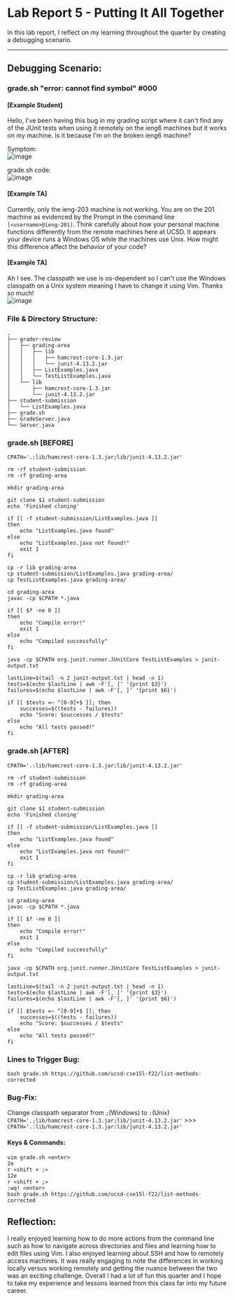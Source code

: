 # **Lab Report 5 - Putting It All Together**   
In this lab report, I reflect on my learning throughout the quarter by creating a debugging scenario.

---   

## Debugging Scenario:   

### grade.sh "error: cannot find symbol" #000         
#### [Example Student]   
Hello, I've been having this bug in my grading script where it can't find any of the JUnit tests when using it remotely on the ieng6 machines but it works on my machine. Is it because I'm on the broken ieng6 machine?   

Symptom:   
![image](https://github.com/bl-CSE15L/cse15l-lab-reports/assets/156377155/2dbb4dfa-d4b1-4bce-a9b7-e0f37100b791)   

grade.sh code:   
![image](https://github.com/bl-CSE15L/cse15l-lab-reports/assets/156377155/a01c1183-65d2-4ee2-b379-f2dc4b5e6fc3)   

#### [Example TA]
Currently, only the ieng-203 machine is not working. You are on the 201 machine as evidenced by the Prompt in the command line ```[<username>@ieng-201]```. Think carefully about how your personal machine functions differently from the remote machines here at UCSD. It appears your device runs a Windows OS while the machines use Unix. How might this difference affect the behavior of your code?   

#### [Example TA]   
Ah I see. The classpath we use is os-dependent so I can't use the Windows classpath on a Unix system meaning I have to change it using Vim. Thanks so much!   
![image](https://github.com/bl-CSE15L/cse15l-lab-reports/assets/156377155/b8689294-4709-4e72-a1f2-37928f99b405)   


### File & Directory Structure:   
```
.
├── grader-review
│   ├── grading-area
│   │   ├── lib
│   │   │   ├── hamcrest-core-1.3.jar
│   │   │   └── junit-4.13.2.jar
│   │   ├── ListExamples.java
│   │   └── TestListExamples.java
│   └── lib
│       ├── hamcrest-core-1.3.jar
│       └── junit-4.13.2.jar
├── student-submission
│   └── ListExamples.java
├── grade.sh
├── GradeServer.java
└── Server.java
```

### grade.sh [BEFORE]
```
CPATH='.;lib/hamcrest-core-1.3.jar;lib/junit-4.13.2.jar'

rm -rf student-submission
rm -rf grading-area

mkdir grading-area

git clone $1 student-submission
echo 'Finished cloning'

if [[ -f student-submission/ListExamples.java ]]
then
    echo "ListExamples.java found"
else
    echo "ListExamples.java not found!"
    exit 1
fi

cp -r lib grading-area
cp student-submission/ListExamples.java grading-area/
cp TestListExamples.java grading-area/

cd grading-area
javac -cp $CPATH *.java

if [[ $? -ne 0 ]] 
then 
    echo "Compile error!"
    exit 1
else    
    echo "Compiled successfully"
fi

java -cp $CPATH org.junit.runner.JUnitCore TestListExamples > junit-output.txt

lastLine=$(tail -n 2 junit-output.txt | head -n 1)
tests=$(echo $lastLine | awk -F'[, ]' '{print $3}')
failures=$(echo $lastLine | awk -F'[, ]' '{print $6}')

if [[ $tests =~ ^[0-9]+$ ]]; then
    successes=$((tests - failures))
    echo "Score: $successes / $tests"
else
    echo "All tests passed!"
fi
```
### grade.sh [AFTER]
```
CPATH='.:lib/hamcrest-core-1.3.jar:lib/junit-4.13.2.jar'

rm -rf student-submission
rm -rf grading-area

mkdir grading-area

git clone $1 student-submission
echo 'Finished cloning'

if [[ -f student-submission/ListExamples.java ]]
then
    echo "ListExamples.java found"
else
    echo "ListExamples.java not found!"
    exit 1
fi

cp -r lib grading-area
cp student-submission/ListExamples.java grading-area/
cp TestListExamples.java grading-area/

cd grading-area
javac -cp $CPATH *.java

if [[ $? -ne 0 ]] 
then 
    echo "Compile error!"
    exit 1
else    
    echo "Compiled successfully"
fi

java -cp $CPATH org.junit.runner.JUnitCore TestListExamples > junit-output.txt

lastLine=$(tail -n 2 junit-output.txt | head -n 1)
tests=$(echo $lastLine | awk -F'[, ]' '{print $3}')
failures=$(echo $lastLine | awk -F'[, ]' '{print $6}')

if [[ $tests =~ ^[0-9]+$ ]]; then
    successes=$((tests - failures))
    echo "Score: $successes / $tests"
else
    echo "All tests passed!"
fi
```

### Lines to Trigger Bug:
```bash grade.sh https://github.com/ucsd-cse15l-f22/list-methods-corrected```   

### Bug-Fix:   
Change classpath separator from ```;```(Windows) to ```:```(Unix)   
```CPATH='.;lib/hamcrest-core-1.3.jar;lib/junit-4.13.2.jar'``` >>> ```CPATH='.:lib/hamcrest-core-1.3.jar:lib/junit-4.13.2.jar'```
#### Keys & Commands:   
```
vim grade.sh <enter>
2e
r <shift + ;>
12e
r <shift + ;>
:wq! <enter>
bash grade.sh https://github.com/ucsd-cse15l-f22/list-methods-corrected
```

## Reflection:   

I really enjoyed learning how to do more actions from the command line such as how to navigate across directories and files and learning how to edit files using Vim. I also enjoyed learning about SSH and how to remotely access machines. It was really engaging to note the differences in working locally versus working remotely and getting the nuance between the two was an exciting challenge. Overall I had a lot of fun this quarter and I hope to take my experience and lessons learned from this class far into my future career.
